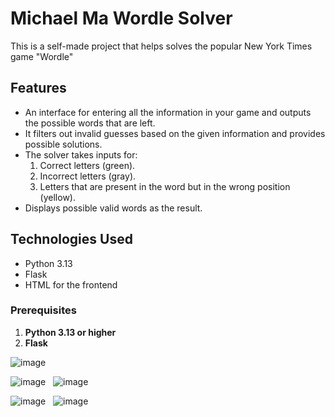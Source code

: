 # Michael Ma Wordle Solver

This is a self-made project that helps solves the popular New York Times game "Wordle"

## Features
- An interface for entering all the information in your game and outputs the possible words that are left.
- It filters out invalid guesses based on the given information and provides possible solutions.
- The solver takes inputs for:
  1. Correct letters (green).
  2. Incorrect letters (gray).
  3. Letters that are present in the word but in the wrong position (yellow).
- Displays possible valid words as the result.

## Technologies Used
- Python 3.13
- Flask 
- HTML for the frontend


### Prerequisites
1. **Python 3.13 or higher**
2. **Flask**

![image](https://github.com/user-attachments/assets/9cfe727b-f3ad-4e7b-a2a2-207cc49e08a0)

![image](https://github.com/user-attachments/assets/458d5786-bea9-418a-8225-142fb7103be5) &nbsp; ![image](https://github.com/user-attachments/assets/e16774e7-8fcf-4685-9129-c661d09f5f6f)



![image](https://github.com/user-attachments/assets/cea79afc-232d-40a6-8857-675e9c208bf6) &nbsp; ![image](https://github.com/user-attachments/assets/60137192-72b9-4b93-8588-2d30fa1f07f7)

